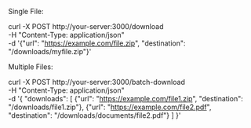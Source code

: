 Single File: 

curl -X POST http://your-server:3000/download \
  -H "Content-Type: application/json" \
  -d '{"url": "https://example.com/file.zip", "destination": "/downloads/myfile.zip"}'

  Multiple Files:

  curl -X POST http://your-server:3000/batch-download \
  -H "Content-Type: application/json" \
  -d '{
    "downloads": [
      {"url": "https://example.com/file1.zip", "destination": "/downloads/file1.zip"},
      {"url": "https://example.com/file2.pdf", "destination": "/downloads/documents/file2.pdf"}
    ]
  }'